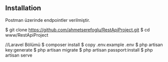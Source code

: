 ## Installation

Postman üzerinde endpointler verilmiştir.

$ git clone https://github.com/ahmetserefoglu/RestApiProject.git
$ cd www/RestApiProject

//Laravel Bölümü
$ composer install
$ copy .env.example .env
$ php artisan key:generate
$ php artisan migrate
$ php artisan passport:install
$ php artisan serve